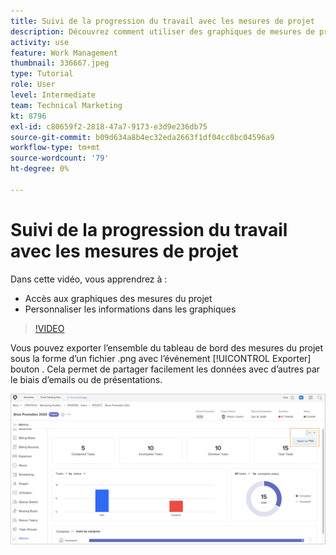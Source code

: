 ```yaml
---
title: Suivi de la progression du travail avec les mesures de projet
description: Découvrez comment utiliser des graphiques de mesures de projet pour suivre la progression du travail sur le projet dans [!DNL  Workfront].
activity: use
feature: Work Management
thumbnail: 336667.jpeg
type: Tutorial
role: User
level: Intermediate
team: Technical Marketing
kt: 8796
exl-id: c80659f2-2818-47a7-9173-e3d9e236db75
source-git-commit: b09d634a8b4ec32eda2663f1df04cc8bc04596a9
workflow-type: tm+mt
source-wordcount: '79'
ht-degree: 0%

---
```


# Suivi de la progression du travail avec les mesures de projet

Dans cette vidéo, vous apprendrez à :

* Accès aux graphiques des mesures du projet
* Personnaliser les informations dans les graphiques

>[!VIDEO](https://video.tv.adobe.com/v/336667/?quality=12)

Vous pouvez exporter l’ensemble du tableau de bord des mesures du projet sous la forme d’un fichier .png avec l’événement [!UICONTROL Exporter] bouton . Cela permet de partager facilement les données avec d’autres par le biais d’emails ou de présentations.

![Page Mesures de projet exportées](assets/planner-fund-metrics-export.png)

<!---
Overview of project metrics
--->
